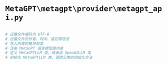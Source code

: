 # `MetaGPT\metagpt\provider\metagpt_api.py`

```py

# 设置文件编码为 UTF-8
# 设置文件的作者、时间、描述等信息
# 导入所需的模块和类
# 注册 MetaGPT 语言模型提供者
# 定义 MetaGPTLLM 类，继承自 OpenAILLM 类
# 初始化 MetaGPTLLM 类，调用父类的初始化方法

```